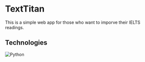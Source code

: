 # TextTitan

This is a simple web app for those who want to imporve their IELTS readings.

## Technologies

![Python](https://img.shields.io/badge/-Python-333333?style=flat&logo=python)